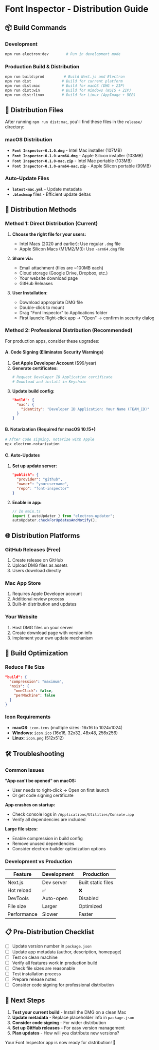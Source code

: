 # Font Inspector - Distribution Guide

## 📦 Build Commands

### Development
```bash
npm run electron:dev        # Run in development mode
```

### Production Build & Distribution
```bash
npm run build:prod         # Build Next.js and Electron
npm run dist              # Build for current platform
npm run dist:mac          # Build for macOS (DMG + ZIP)
npm run dist:win          # Build for Windows (NSIS + ZIP)  
npm run dist:linux        # Build for Linux (AppImage + DEB)
```

## 📱 Distribution Files

After running `npm run dist:mac`, you'll find these files in the `release/` directory:

### macOS Distribution
- **`Font Inspector-0.1.0.dmg`** - Intel Mac installer (107MB)
- **`Font Inspector-0.1.0-arm64.dmg`** - Apple Silicon installer (103MB)
- **`Font Inspector-0.1.0-mac.zip`** - Intel Mac portable (103MB)
- **`Font Inspector-0.1.0-arm64-mac.zip`** - Apple Silicon portable (99MB)

### Auto-Update Files
- **`latest-mac.yml`** - Update metadata
- **`.blockmap`** files - Efficient update deltas

## 🚀 Distribution Methods

### Method 1: Direct Distribution (Current)
1. **Choose the right file for your users:**
   - Intel Macs (2020 and earlier): Use regular `.dmg` file
   - Apple Silicon Macs (M1/M2/M3): Use `-arm64.dmg` file

2. **Share via:**
   - Email attachment (files are ~100MB each)
   - Cloud storage (Google Drive, Dropbox, etc.)
   - Your website download page
   - GitHub Releases

3. **User Installation:**
   - Download appropriate DMG file
   - Double-click to mount
   - Drag "Font Inspector" to Applications folder
   - First launch: Right-click app → "Open" → confirm in security dialog

### Method 2: Professional Distribution (Recommended)

For production apps, consider these upgrades:

#### A. Code Signing (Eliminates Security Warnings)
1. **Get Apple Developer Account** ($99/year)
2. **Generate certificates:**
   ```bash
   # Request Developer ID Application certificate
   # Download and install in Keychain
   ```
3. **Update build config:**
   ```json
   "build": {
     "mac": {
       "identity": "Developer ID Application: Your Name (TEAM_ID)"
     }
   }
   ```

#### B. Notarization (Required for macOS 10.15+)
```bash
# After code signing, notarize with Apple
npx electron-notarization
```

#### C. Auto-Updates
1. **Set up update server:**
   ```json
   "publish": {
     "provider": "github",
     "owner": "yourusername",
     "repo": "font-inspector"
   }
   ```

2. **Enable in app:**
   ```javascript
   // In main.ts
   import { autoUpdater } from "electron-updater";
   autoUpdater.checkForUpdatesAndNotify();
   ```

## 🌐 Distribution Platforms

### GitHub Releases (Free)
1. Create release on GitHub
2. Upload DMG files as assets
3. Users download directly

### Mac App Store
1. Requires Apple Developer account
2. Additional review process
3. Built-in distribution and updates

### Your Website
1. Host DMG files on your server
2. Create download page with version info
3. Implement your own update mechanism

## 🔧 Build Optimization

### Reduce File Size
```json
"build": {
  "compression": "maximum",
  "nsis": {
    "oneClick": false,
    "perMachine": false
  }
}
```

### Icon Requirements
- **macOS**: `icon.icns` (multiple sizes: 16x16 to 1024x1024)
- **Windows**: `icon.ico` (16x16, 32x32, 48x48, 256x256)
- **Linux**: `icon.png` (512x512)

## 🛠 Troubleshooting

### Common Issues

**"App can't be opened" on macOS:**
- User needs to right-click → Open on first launch
- Or get code signing certificate

**App crashes on startup:**
- Check console logs in `/Applications/Utilities/Console.app`
- Verify all dependencies are included

**Large file sizes:**
- Enable compression in build config
- Remove unused dependencies
- Consider electron-builder optimization options

### Development vs Production

| Feature | Development | Production |
|---------|-------------|------------|
| Next.js | Dev server | Built static files |
| Hot reload | ✅ | ❌ |
| DevTools | Auto-open | Disabled |
| File size | Larger | Optimized |
| Performance | Slower | Faster |

## 📋 Pre-Distribution Checklist

- [ ] Update version number in `package.json`
- [ ] Update app metadata (author, description, homepage)
- [ ] Test on clean machine
- [ ] Verify all features work in production build
- [ ] Check file sizes are reasonable
- [ ] Test installation process
- [ ] Prepare release notes
- [ ] Consider code signing for professional distribution

## 🎯 Next Steps

1. **Test your current build** - Install the DMG on a clean Mac
2. **Update metadata** - Replace placeholder info in `package.json`
3. **Consider code signing** - For wider distribution
4. **Set up GitHub releases** - For easy version management
5. **Plan updates** - How will you distribute new versions?

Your Font Inspector app is now ready for distribution! 🚀 